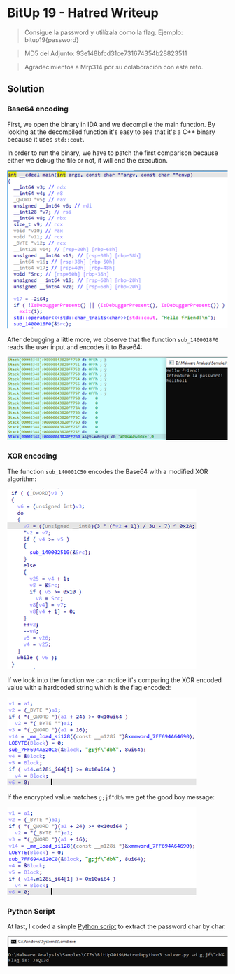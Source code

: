 # BitUp 19 - Hatred Writeup

> Consigue la password y utilízala como la flag. Ejemplo: bitup19{password}

> MD5 del Adjunto: 93e148bfcd31ce731674354b28823511

> Agradecimientos a Mrp314 por su colaboración con este reto.

## Solution

### Base64 encoding

First, we open the binary in IDA and we decompile the main function. By looking at the decompiled function it's easy to see that it's a C++ binary because it uses `std::cout`. 

In order to run the binary, we have to patch the first comparison because either we debug the file or not, it will end the execution.

!['Main'](images/Main.PNG)

After debugging a little more, we observe that the function `sub_1400018F0` reads the user input and encodes it to Base64:

!['Base64'](images/Base64.PNG)


### XOR encoding

The function `sub_140001C50` encodes the Base64 with a modified XOR algorithm:

!['XOR Encoding'](images/XOR_encoding.PNG)

If we look into the function we can notice it's comparing the XOR encoded value with a hardcoded string which is the flag encoded:

!['Encoded flag'](images/Encrypted_flag.PNG)

If the encrypted value matches `g;jf"db%` we get the good boy message:

!['Encoded flag'](images/Encrypted_flag.PNG)

### Python Script

At last, I coded a simple [Python script](solver.py) to extract the password char by char.

!['Python script'](images/solver.PNG)